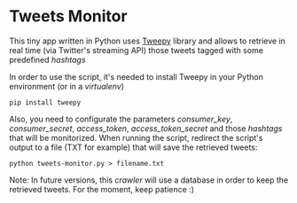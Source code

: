 # Tweets Monitor
This tiny app written in Python uses [Tweepy](https://github.com/tweepy/tweepy/) library and allows to retrieve in real time (via Twitter's streaming API) those tweets tagged with some predefined _hashtags_ 

In order to use the script, it's needed to install Tweepy in your Python environment (or in a _virtualenv_)

    pip install tweepy

Also, you need to configurate the parameters _consumer_key_, _consumer_secret_, _access_token_, _access_token_secret_ and those  _hashtags_ that will be monitorized. When running the script, redirect the script's output to a file (TXT for example) that will save the retrieved tweets:

    python tweets-monitor.py > filename.txt


Note: In future versions, this  _crawler_ will use a database in order to keep the retrieved tweets. For the moment, keep patience :) 
